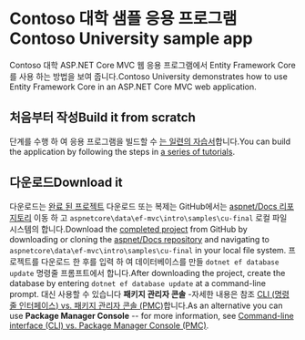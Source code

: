 # <a name="contoso-university-sample-app"></a><span data-ttu-id="a166c-101">Contoso 대학 샘플 응용 프로그램</span><span class="sxs-lookup"><span data-stu-id="a166c-101">Contoso University sample app</span></span>

<span data-ttu-id="a166c-102">Contoso 대학 ASP.NET Core MVC 웹 응용 프로그램에서 Entity Framework Core를 사용 하는 방법을 보여 줍니다.</span><span class="sxs-lookup"><span data-stu-id="a166c-102">Contoso University demonstrates how to use Entity Framework Core in an ASP.NET Core MVC web application.</span></span>

## <a name="build-it-from-scratch"></a><span data-ttu-id="a166c-103">처음부터 작성</span><span class="sxs-lookup"><span data-stu-id="a166c-103">Build it from scratch</span></span>

<span data-ttu-id="a166c-104">단계를 수행 하 여 응용 프로그램을 빌드할 수 [는 일련의 자습서](https://docs.microsoft.com/aspnet/core/data/ef-mvc/intro)합니다.</span><span class="sxs-lookup"><span data-stu-id="a166c-104">You can build the application by following the steps in [a series of tutorials](https://docs.microsoft.com/aspnet/core/data/ef-mvc/intro).</span></span>

## <a name="download-it"></a><span data-ttu-id="a166c-105">다운로드</span><span class="sxs-lookup"><span data-stu-id="a166c-105">Download it</span></span>

<span data-ttu-id="a166c-106">다운로드는 [완료 된 프로젝트](https://github.com/aspnet/Docs/tree/master/aspnetcore/data/ef-mvc/intro/samples/cu-final) 다운로드 또는 복제는 GitHub에서는 [aspnet/Docs 리포지토리](https://github.com/aspnet/Docs) 이동 하 고 `aspnetcore\data\ef-mvc\intro\samples\cu-final` 로컬 파일 시스템의 합니다.</span><span class="sxs-lookup"><span data-stu-id="a166c-106">Download the [completed project](https://github.com/aspnet/Docs/tree/master/aspnetcore/data/ef-mvc/intro/samples/cu-final) from GitHub by downloading or cloning the [aspnet/Docs repository](https://github.com/aspnet/Docs) and navigating to `aspnetcore\data\ef-mvc\intro\samples\cu-final` in your local file system.</span></span>  <span data-ttu-id="a166c-107">프로젝트를 다운로드 한 후를 입력 하 여 데이터베이스를 만들 `dotnet ef database update` 명령줄 프롬프트에서 합니다.</span><span class="sxs-lookup"><span data-stu-id="a166c-107">After downloading the project, create the database by entering `dotnet ef database update` at a command-line prompt.</span></span> <span data-ttu-id="a166c-108">대신 사용할 수 있습니다 **패키지 관리자 콘솔** -자세한 내용은 참조 [CLI (명령줄 인터페이스) vs. 패키지 관리자 콘솔 (PMC)](https://docs.microsoft.com/aspnet/core/data/ef-mvc/migrations#command-line-interface-cli-vs-package-manager-console-pmc)합니다.</span><span class="sxs-lookup"><span data-stu-id="a166c-108">As an alternative you can use **Package Manager Console** -- for more information, see [Command-line interface (CLI) vs. Package Manager Console (PMC)](https://docs.microsoft.com/aspnet/core/data/ef-mvc/migrations#command-line-interface-cli-vs-package-manager-console-pmc).</span></span>
